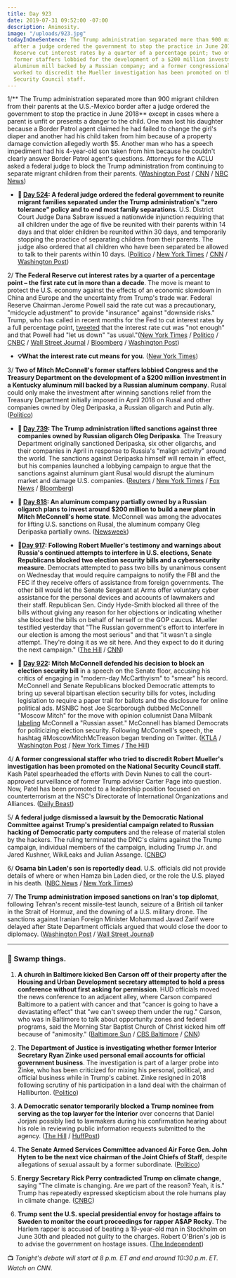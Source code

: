 ```yaml
---
title: Day 923
date: 2019-07-31 09:52:00 -07:00
description: Animosity.
image: "/uploads/923.jpg"
todayInOneSentence: The Trump administration separated more than 900 migrant children
  after a judge ordered the government to stop the practice in June 2018; the Federal
  Reserve cut interest rates by a quarter of a percentage point; two of Mitch McConnell's
  former staffers lobbied for the development of a $200 million investment in a Kentucky
  aluminum mill backed by a Russian company; and a former congressional staffer who
  worked to discredit the Mueller investigation has been promoted on the National
  Security Council staff.
---
```


1/** The Trump administration separated more than 900 migrant children from their parents at the U.S.-Mexico border after a judge ordered the government to stop the practice in June 2018** except in cases where a parent is unfit or presents a danger to the child. One man lost his daughter because a Border Patrol agent claimed he had failed to change the girl's diaper and another had his child taken from him because of a property damage conviction allegedly worth $5. Another man who has a speech impediment had his 4-year-old son taken from him because he couldn't clearly answer Border Patrol agent's questions. Attorneys for the ACLU asked a federal judge to block the Trump administration from continuing to separate migrant children from their parents. ([Washington Post](https://www.washingtonpost.com/immigration/aclu-us-has-taken-nearly-1000-child-migrants-from-their-parents-since-judge-ordered-stop-to-border-separations/2019/07/30/bde452d8-b2d5-11e9-8949-5f36ff92706e_story.html?utm_term=.9267135aae20) / [CNN](https://www.cnn.com/2019/07/30/politics/900-children-separated-border/index.html) / [NBC News](https://www.nbcnews.com/news/latino/aclu-says-more-900-migrant-children-separated-parents-last-year-n1036436))

* **📌 [Day 524](https://whatthefuckjusthappenedtoday.com/2018/06/27/day-524/#3-a-federal-judge-ordered-the-federa): A federal judge ordered the federal government to reunite migrant families separated under the Trump administration's "zero tolerance" policy and to end most family separations**. U.S. District Court Judge Dana Sabraw issued a nationwide injunction requiring that all children under the age of five be reunited with their parents within 14 days and that older children be reunited within 30 days, and temporarily stopping the practice of separating children from their parents. The judge also ordered that all children who have been separated be allowed to talk to their parents within 10 days. ([Politico](https://www.politico.com/story/2018/06/26/judge-orders-trump-reunite-migrant-families-678809) / [New York Times](https://www.nytimes.com/2018/06/26/us/politics/family-separations-congress-states.html) / [CNN](https://www.cnn.com/2018/06/26/politics/federal-court-order-family-separations/index.html) / [Washington Post](https://www.washingtonpost.com/news/morning-mix/wp/2018/06/27/federal-judge-enjoins-separation-of-migrant-children-orders-family-reunification/))

2/ **The Federal Reserve cut interest rates by a quarter of a percentage point – the first rate cut in more than a decade**. The move is meant to protect the U.S. economy against the effects of an economic slowdown in China and Europe and the uncertainty from Trump's trade war. Federal Reserve Chairman Jerome Powell said the rate cut was a precautionary, "midcycle adjustment" to provide "insurance" against "downside risks." Trump, who has called in recent months for the Fed to cut interest rates by a full percentage point, [tweeted](https://www.cnbc.com/2019/07/31/trump-says-fed-chief-powell-let-us-down-by-not-clearly-signaling-more-rate-cuts.html) that the interest rate cut was "not enough" and that Powell had "let us down" "as usual."([New York Times](https://www.nytimes.com/2019/07/31/business/economy/federal-reserve-interest-rate-cut.html) / [Politico](https://www.politico.com/story/2019/07/31/fed-cuts-rates-amid-global-slowdown-1442621) / [CNBC](https://www.cnbc.com/2019/07/31/fed-chief-powell-says-rate-cut-was-a-mid-cycle-adjustment.html) / [Wall Street Journal](https://www.wsj.com/articles/fed-cuts-rates-by-a-quarter-point-ends-portfolio-runoff-11564596200) / [Bloomberg](https://www.bloomberg.com/news/articles/2019-07-31/fed-cuts-rates-by-quarter-point-and-signals-potential-for-more) / [Washington Post](https://www.washingtonpost.com/business/2019/07/31/federal-reserve-cuts-interest-rate-quarter-point-effort-keep-economy-track/))

* **💡What the interest rate cut means for you**. ([New York Times](https://www.nytimes.com/2019/07/31/your-money/fed-interest-rates.html))

3/ **Two of Mitch McConnell's former staffers lobbied Congress and the Treasury Department on the development of a $200 million investment in a Kentucky aluminum mill backed by a Russian aluminum company**. Rusal could only make the investment after winning sanctions relief from the Treasury Department initially imposed in April 2018 on Rusal and other companies owned by Oleg Deripaska, a Russian oligarch and Putin ally. ([Politico](https://www.politico.com/story/2019/07/31/mcconnell-staffers-lobbied-russian-backed-kentucky-project-1442550))

* **📌 [Day 739](https://whatthefuckjusthappenedtoday.com/2019/01/28/day-739/): The Trump administration lifted sanctions against three companies owned by Russian oligarch Oleg Deripaska**. The Treasury Department originally sanctioned Deripaska, six other oligarchs, and their companies in April in response to Russia's "malign activity" around the world. The sanctions against Deripaska himself will remain in effect, but his companies launched a lobbying campaign to argue that the sanctions against aluminum giant Rusal would disrupt the aluminum market and damage U.S. companies. ([Reuters](https://www.reuters.com/article/us-usa-russia-sanctions-idUSKCN1PL0S1) / [New York Times](https://www.nytimes.com/2019/01/27/us/politics/trump-russia-sanctions-deripaska.html) / [Fox News](https://www.foxnews.com/politics/sanctions-against-3-russian-companies-linked-to-oleg-deripaska-lifted-by-us) / [Bloomberg](https://www.bloomberg.com/news/articles/2019-01-27/u-s-treasury-lifts-sanctions-on-three-deripaska-companies))

* **📌 [Day 818](https://whatthefuckjusthappenedtoday.com/2019/04/17/day-818/): An aluminum company partially owned by a Russian oligarch plans to invest around $200 million to build a new plant in Mitch McConnell's home state**. McConnell was among the advocates for lifting U.S. sanctions on Rusal, the aluminum company Oleg Deripaska partially owns. ([Newsweek](https://www.newsweek.com/company-russian-oligarch-millions-aluminum-plant-mitch-mcconnell-1397061))

* **📌[Day 917](https://whatthefuckjusthappenedtoday.com/2019/07/25/day-917/#1-following-robert-muellers-testimon): Following Robert Mueller's testimony and warnings about Russia's continued attempts to interfere in U.S. elections, Senate Republicans blocked two election security bills and a cybersecurity measure**. Democrats attempted to pass two bills by unanimous consent on Wednesday that would require campaigns to notify the FBI and the FEC if they receive offers of assistance from foreign governments. The other bill would let the Senate Sergeant at Arms offer voluntary cyber assistance for the personal devices and accounts of lawmakers and their staff. Republican Sen. Cindy Hyde-Smith blocked all three of the bills without giving any reason for her objections or indicating whether she blocked the bills on behalf of herself or the GOP caucus. Mueller testified yesterday that "The Russian government's effort to interfere in our election is among the most serious" and that "it wasn't a single attempt. They're doing it as we sit here. And they expect to do it during the next campaign." ([The Hill](https://thehill.com/blogs/floor-action/senate/454635-gop-blocks-election-security-bills-after-mueller-testimony) / [CNN](https://www.cnn.com/2019/07/25/politics/republican-senators-block-election-security-legislation/))

* **📌 [Day 922](https://whatthefuckjusthappenedtoday.com/2019/07/30/day-922/#1-mitch-mcconnell-defended-his-decis): Mitch McConnell defended his decision to block an election security bill** in a speech on the Senate floor, accusing his critics of engaging in "modern-day McCarthyism" to "smear" his record. McConnell and Senate Republicans blocked Democratic attempts to bring up several bipartisan election security bills for votes, including legislation to require a paper trail for ballots and the disclosure for online political ads. MSNBC host Joe Scarborough dubbed McConnell "Moscow Mitch" for the move with opinion columnist Dana Milbank [labeling](https://www.washingtonpost.com/opinions/mitch-mcconnell-is-a-russian-asset/2019/07/26/02cf3510-afbc-11e9-a0c9-6d2d7818f3da_story.html) McConnell a "Russian asset." McConnell has blamed Democrats for politicizing election security. Following McConnell's speech, the hashtag #MoscowMitchMcTreason began trending on Twitter. ([KTLA](https://ktla.com/2019/07/29/mcconnell-defends-blocking-bills-to-protect-elections-from-foreign-interference/) / [Washington Post](https://www.washingtonpost.com/politics/mcconnell-defends-blocking-election-security-bill-rejects-criticism-he-is-aiding-russia/2019/07/29/08dca6d4-b239-11e9-951e-de024209545d_story.html) / [New York Times](https://www.nytimes.com/2019/07/30/us/politics/moscow-mitch-mcconnell.html) / [The Hill](https://thehill.com/homenews/senate/455265-moscowmitchmctreason-trends-after-mcconnell-defends-blocking-election-bills))

4/ **A former congressional staffer who tried to discredit Robert Mueller's investigation has been promoted on the National Security Council staff**. Kash Patel spearheaded the efforts with Devin Nunes to call the court-approved surveillance of former Trump adviser Carter Page into question. Now, Patel has been promoted to a leadership position focused on counterterrorism at the NSC's Directorate of International Organizations and Alliances. ([Daily Beast](https://www.thedailybeast.com/kash-patel-devin-nunes-ally-who-fought-russia-probe-gets-senior-white-house-national-security-job))

5/ **A federal judge dismissed a lawsuit by the Democratic National Committee against Trump's presidential campaign related to Russian hacking of Democratic party computers** and the release of material stolen by the hackers. The ruling terminated the DNC's claims against the Trump campaign, individual members of the campaign, including Trump Jr. and Jared Kushner, WikiLeaks and Julian Assange. ([CNBC](https://www.cnbc.com/2019/07/31/judge-tosses-democratic-case-against-trump-campaign-russia-wikileaks.html))

6/ **Osama bin Laden's son is reportedly dead**. U.S. officials did not provide details of where or when Hamza bin Laden died, or the role the U.S. played in his death. ([NBC News](https://www.nbcnews.com/politics/national-security/u-s-has-intel-osama-bin-laden-s-son-heir-n1037236) / [New York Times](https://www.nytimes.com/2019/07/31/us/politics/hamza-bin-laden-al-qaeda.html))

7/ **The Trump administration imposed sanctions on Iran's top diplomat**, following Tehran's recent missile-test launch, seizure of a British oil tanker in the Strait of Hormuz, and the downing of a U.S. military drone. The sanctions against Iranian Foreign Minister Mohammad Javad Zarif were delayed after State Department officials argued that would close the door to diplomacy. ([Washington Post](https://www.washingtonpost.com/world/national-security/us-sanctions-irans-foreign-minister-amid-escalating-tensions/2019/07/31/1d4f3780-7eaf-47cc-8c55-569f6ede7615_story.html) / [Wall Street Journal](https://www.wsj.com/articles/u-s-sanctions-iran-foreign-minister-11564605737))

---

### 🐊 Swamp things. 

1. **A church in Baltimore kicked Ben Carson off of their property after the Housing and Urban Development secretary attempted to hold a press conference without first asking for permission**. HUD officials moved the news conference to an adjacent alley, where Carson compared Baltimore to a patient with cancer and that "cancer is going to have a devastating effect" that "we can't sweep them under the rug." Carson, who was in Baltimore to talk about opportunity zones and federal programs, said the Morning Star Baptist Church of Christ kicked him off because of "animosity." ([Baltimore Sun](https://www.baltimoresun.com/politics/bs-md-pol-ben-carson-visit-20190731-20190731-zk22qwmp4fhvjklv3wxlbvxfkm-story.html) / [CBS Baltimore](https://baltimore.cbslocal.com/2019/07/31/hud-secretary-ben-carson-baltimore-trump-tweets/) / [CNN](https://www.cnn.com/2019/07/31/politics/ben-carson-baltimore-trump/index.html))

2. **The Department of Justice is investigating whether former Interior Secretary Ryan Zinke used personal email accounts for official government business**. The investigation is part of a larger probe into Zinke, who has been criticized for mixing his personal, political, and official business while in Trump's cabinet. Zinke resigned in 2018 following scrutiny of his participation in a land deal with the chairman of Halliburton. ([Politico](https://www.politico.com/story/2019/07/30/zinke-email-justice-energy-1627744))

3. **A Democratic senator temporarily blocked a Trump nominee from serving as the top lawyer for the Interior** over concerns that Daniel Jorjani possibly lied to lawmakers during his confirmation hearing about his role in reviewing public information requests submitted to the agency. ([The Hill](https://thehill.com/policy/energy-environment/455519-dem-senator-vows-to-fight-trump-interior-nominee-after-requesting) / [HuffPost](https://www.huffpost.com/entry/danial-jorjani-nomination-ron-wyden-doj-investigation-request_n_5d410b45e4b0d24cde0799a1))

4. **The Senate Armed Services Committee advanced Air Force Gen. John Hyten to be the next vice chairman of the Joint Chiefs of Staff**, despite allegations of sexual assault by a former subordinate. ([Politico](https://www.politico.com/story/2019/07/31/senate-john-hyten-joint-chiefs-1629781))

5. **Energy Secretary Rick Perry contradicted Trump on climate change**, saying "The climate is changing. Are we part of the reason? Yeah, it is." Trump has repeatedly expressed skepticism about the role humans play in climate change. ([CNBC](https://www.cnbc.com/2019/07/31/energy-secretary-rick-perry-humans-play-a-role-in-climate-change.html))

6. **Trump sent the U.S. special presidential envoy for hostage affairs to Sweden to monitor the court proceedings for rapper A$AP Rocky**. The Harlem rapper is accused of beating a 19-year-old man in Stockholm on June 30th and pleaded not guilty to the charges. Robert O'Brien's job is to advise the government on hostage issues. ([The Independent](https://www.independent.co.uk/news/world/americas/us-politics/trump-asap-rocky-trial-sweden-stockholm-assault-hostage-robert-obrien-a9029091.html))

📺 *Tonight's debate will start at 8 p.m. ET and end around 10:30 p.m. ET. Watch on CNN*.